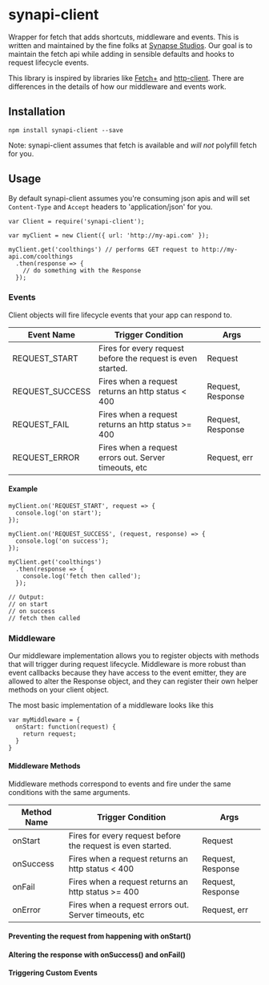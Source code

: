 # synapi-client

Wrapper for fetch that adds shortcuts, middleware and events. This is written and maintained by the fine folks at [Synapse Studios](synapsestudios.com). Our goal is to maintain the fetch api while adding in sensible defaults and hooks to request lifecycle events.

This library is inspired by libraries like [Fetch+](https://github.com/RickWong/fetch-plus) and [http-client](https://github.com/mjackson/http-client). There are differences in the details of how our middleware and events work.

## Installation

```
npm install synapi-client --save
```

Note: synapi-client assumes that fetch is available and _will not_ polyfill fetch for you.

## Usage

By default synapi-client assumes you're consuming json apis and will set `Content-Type` and `Accept` headers to 'application/json' for you.
```
var Client = require('synapi-client');

var myClient = new Client({ url: 'http://my-api.com' });

myClient.get('coolthings') // performs GET request to http://my-api.com/coolthings
  .then(response => {
    // do something with the Response
  });
```

### Events

Client objects will fire lifecycle events that your app can respond to.

| Event Name      | Trigger Condition                                           | Args              |
| --------------- | ----------------------------------------------------------- | ----------------- |
| REQUEST_START   | Fires for every request before the request is even started. | Request           |
| REQUEST_SUCCESS | Fires when a request returns an http status < 400           | Request, Response |
| REQUEST_FAIL    | Fires when a request returns an http status >= 400          | Request, Response |
| REQUEST_ERROR   | Fires when a request errors out. Server timeouts, etc       | Request, err      |

#### Example

```
myClient.on('REQUEST_START', request => {
  console.log('on start');
});

myClient.on('REQUEST_SUCCESS', (request, response) => {
  console.log('on success');
});

myClient.get('coolthings')
  .then(response => {
    console.log('fetch then called');
  });

// Output:
// on start
// on success
// fetch then called
```

### Middleware

Our middleware implementation allows you to register objects with methods that will trigger during request lifecycle. Middleware is more robust than event callbacks because they have access to the event emitter, they are allowed to alter the Response object, and they can register their own helper methods on your client object.

The most basic implementation of a middleware looks like this

```
var myMiddleware = {
  onStart: function(request) {
    return request;
  }
}
```

#### Middleware Methods
Middleware methods correspond to events and fire under the same conditions with the same arguments.

| Method Name | Trigger Condition                                           | Args              |
| ----------- | ----------------------------------------------------------- | ----------------- |
| onStart     | Fires for every request before the request is even started. | Request           |
| onSuccess   | Fires when a request returns an http status < 400           | Request, Response |
| onFail      | Fires when a request returns an http status >= 400          | Request, Response |
| onError     | Fires when a request errors out. Server timeouts, etc       | Request, err      |

#### Preventing the request from happening with onStart()

#### Altering the response with onSuccess() and onFail()

#### Triggering Custom Events
